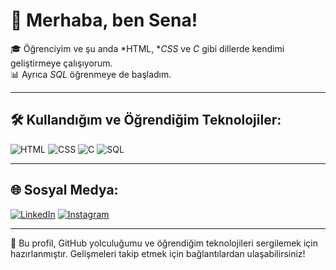 # 👋 Merhaba, ben Sena!

🎓 Öğrenciyim ve şu anda *HTML, **CSS* ve *C* gibi dillerde kendimi geliştirmeye çalışıyorum.  
📊 Ayrıca *SQL* öğrenmeye de başladım.

---

## 🛠️ Kullandığım ve Öğrendiğim Teknolojiler:

![HTML](https://img.shields.io/badge/HTML-e34c26?style=for-the-badge&logo=html5&logoColor=white)
![CSS](https://img.shields.io/badge/CSS-264de4?style=for-the-badge&logo=css3&logoColor=white)
![C](https://img.shields.io/badge/C-00599C?style=for-the-badge&logo=c&logoColor=white)
![SQL](https://img.shields.io/badge/SQL-003B57?style=for-the-badge&logo=sqlite&logoColor=white)

---

## 🌐 Sosyal Medya:

[![LinkedIn](https://img.shields.io/badge/LinkedIn-0A66C2?style=for-the-badge&logo=linkedin&logoColor=white)](https://www.linkedin.com/in/sena-kayatepe-52bb78228)
[![Instagram](https://img.shields.io/badge/Instagram-E4405F?style=for-the-badge&logo=instagram&logoColor=white)](https://www.instagram.com/senakayatepe__)

---

📌 Bu profil, GitHub yolculuğumu ve öğrendiğim teknolojileri sergilemek için hazırlanmıştır. Gelişmeleri takip etmek için bağlantılardan ulaşabilirsiniz!
